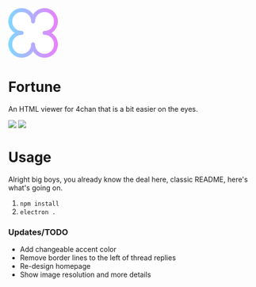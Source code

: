 <img src="./package/icon.png" style="height: 100px; width: 100px">

# Fortune
An HTML viewer for 4chan that is a bit easier on the eyes.

<img src="https://img.shields.io/github/license/Strayfade/Fortune?color=red&style=flat-square">
<img src="https://img.shields.io/badge/Electron-17.1.0-blue?style=flat-square">

# Usage
Alright big boys, you already know the deal here, classic README, here's what's going on.

1. `npm install`
2. `electron .`

### Updates/TODO
 - Add changeable accent color
 - Remove border lines to the left of thread replies
 - Re-design homepage
 - Show image resolution and more details
